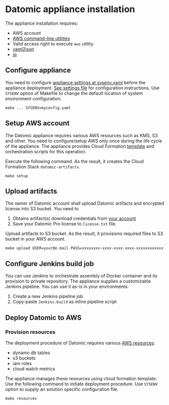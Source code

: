 # Datomic appliance installation

The appliance installation requires:
 * AWS account
 * [AWS command-line utilities](https://aws.amazon.com/cli/)
 * Valid access right to execute `aws` utility.
 * [yaml2json](https://github.com/bronze1man/yaml2json)
 * [jq](https://stedolan.github.io/jq/)


## Configure appliance

You need to configure [appliance settings at sysenv.yaml](etc/sysenv.yaml) before the appliance deployment. [See settings file](etc/sysenv.yaml) for configuration instructions. Use `SYSENV` option of Makefile to change the default location of system environment configuration.

```
make ... SYSENV=myconfig.yaml
```


## Setup AWS account

The Datomic appliance requires various AWS resources such as KMS, S3 and other. You need to configure/setup AWS only once during the life cycle of the appliance. The appliance provides Cloud Formation [template](src/setup.yaml) and orchestration scripts for this operation. 

Execute the following command. As the result, it creates the Cloud Formation Stack `datomic-artifacts`.
```
make setup
```


## Upload artifacts

The owner of Datomic account shall upload Datomic artifacts and encrypted license into S3 bucket. You need to
1. Obtains artifact(s) download credentials from [your account](https://my.datomic.com/account)
1. Save your Datomic Pro license to `license.txt` file.    

Upload artifacts to S3 bucket. As the result, it provisions required files to S3 bucket in your AWS account.  
```
make upload USER=your@e.mail PASS=xxxxxxxx-xxxx-xxxx-xxxx-xxxxxxxxxxxx
```


## Configure Jenkins build job

You can use Jenkins to orchestrate assembly of Docker container and its provision to private repository.
The appliance supplies a customizable Jenkins pipeline. You can use it as-is in your environments:
1. Create a new Jenkins pipeline job
2. Copy-paste `Jenkins.build` as inline pipeline script    


## Deploy Datomic to AWS

### Provision resources

The deployment procedure of Datomic requires various [AWS resources](http://docs.datomic.com/storage.html): 
* dynamo db tables
* s3 buckets
* iam roles
* cloud watch metrics

The appliance manages these resources using cloud formation template. Use the following command to initiate deployment procedure. Use `SYSENV` option to supply an solution specific configuration file.

```
make resources
``` 



